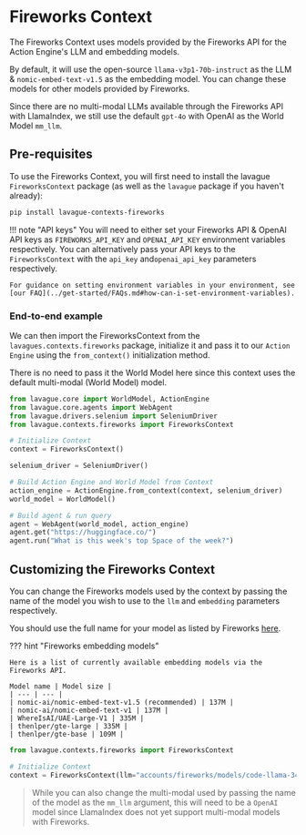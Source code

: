 # Fireworks Context

The Fireworks Context uses models provided by the Fireworks API for the Action Engine's LLM and embedding models.

By default, it will use the open-source `llama-v3p1-70b-instruct` as the LLM & `nomic-embed-text-v1.5` as the embedding model. You can change these models for other models provided by Fireworks.

Since there are no multi-modal LLMs available through the Fireworks API with LlamaIndex, we still use the default `gpt-4o` with OpenAI as the World Model `mm_llm`.

## Pre-requisites

To use the Fireworks Context, you will first need to install the lavague `FireworksContext` package (as well as the `lavague` package if you haven't already):

```bash
pip install lavague-contexts-fireworks
```

!!! note "API keys"
    You will need to either set your Fireworks API & OpenAI API keys as `FIREWORKS_API_KEY` and `OPENAI_API_KEY` environment variables respectively. You can alternatively  pass your API keys to the `FireworksContext` with the `api_key` and`openai_api_key` parameters respectively.

    For guidance on setting environment variables in your environment, see [our FAQ](../get-started/FAQs.md#how-can-i-set-environment-variables).

### End-to-end example

We can then import the FireworksContext from the `lavagues.contexts.fireworks` package, initialize it and pass it to our `Action Engine` using the `from_context()` initialization method.

There is no need to pass it the World Model here since this context uses the default multi-modal (World Model) model.

```python
from lavague.core import WorldModel, ActionEngine
from lavague.core.agents import WebAgent
from lavague.drivers.selenium import SeleniumDriver
from lavague.contexts.fireworks import FireworksContext

# Initialize Context
context = FireworksContext()

selenium_driver = SeleniumDriver()

# Build Action Engine and World Model from Context
action_engine = ActionEngine.from_context(context, selenium_driver)
world_model = WorldModel()

# Build agent & run query
agent = WebAgent(world_model, action_engine)
agent.get("https://huggingface.co/")
agent.run("What is this week's top Space of the week?")
```

## Customizing the Fireworks Context

You can change the Fireworks models used by the context by passing the name of the model you wish to use to the `llm` and `embedding` parameters respectively.

You should use the full name for your model as listed by Fireworks [here](https://fireworks.ai/models).

??? hint "Fireworks embedding models"

    Here is a list of currently available embedding models via the Fireworks API.

    Model name | Model size |
    | --- | --- |
    | nomic-ai/nomic-embed-text-v1.5 (recommended) | 137M |
    | nomic-ai/nomic-embed-text-v1 | 137M |
    | WhereIsAI/UAE-Large-V1 | 335M |
    | thenlper/gte-large | 335M |
    | thenlper/gte-base | 109M |

```py
from lavague.contexts.fireworks import FireworksContext

# Initialize Context
context = FireworksContext(llm="accounts/fireworks/models/code-llama-34b", embedding="nomic-ai/nomic-embed-text-v1")
```

> While you can also change the multi-modal used by passing the name of the model as the `mm_llm` argument, this will need to be a `OpenAI` model since LlamaIndex does not yet support multi-modal models with Fireworks.
